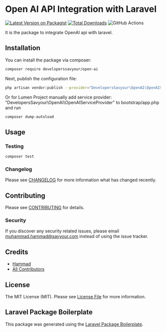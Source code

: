 # Open AI API Integration with Laravel

[![Latest Version on Packagist](https://img.shields.io/packagist/v/developerssavyour/openai.svg?style=flat-square)](https://packagist.org/packages/developerssavyour/openai)
[![Total Downloads](https://img.shields.io/packagist/dt/developerssavyour/openai.svg?style=flat-square)](https://packagist.org/packages/developerssavyour/openai)
![GitHub Actions](https://github.com/developerssavyour/openai/actions/workflows/main.yml/badge.svg)

It is the package to integrate OpenAI api with laravel.

## Installation

You can install the package via composer:

```bash
composer require developerssavyour/open-ai
```

Next, publish the configuration file:

```bash
php artisan vendor:publish --provider="DevelopersSavyour\OpenAI\OpenAIServiceProvider"
```
Or for Lumen Project manually add service provider: "DevelopersSavyour\OpenAI\OpenAIServiceProvider" to bootstrap/app.php and run

```bash
composer dump-autoload
```
## Usage

### Testing

```bash
composer test
```

### Changelog

Please see [CHANGELOG](CHANGELOG.md) for more information what has changed recently.

## Contributing

Please see [CONTRIBUTING](CONTRIBUTING.md) for details.

### Security

If you discover any security related issues, please email muhammad.hammad@savyour.com instead of using the issue tracker.

## Credits

-   [Hammad](https://github.com/developerssavyour)
-   [All Contributors](../../contributors)

## License

The MIT License (MIT). Please see [License File](LICENSE.md) for more information.

## Laravel Package Boilerplate

This package was generated using the [Laravel Package Boilerplate](https://laravelpackageboilerplate.com).
